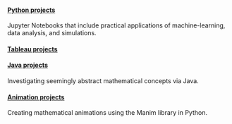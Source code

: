#### [Python projects](https://github.com/dodoturkoz/python-projects)

Jupyter Notebooks that include practical applications of machine-learning, data analysis, and simulations.

#### [Tableau projects]()

#### [Java projects](https://github.com/dodoturkoz/java-projects)

Investigating seemingly abstract mathematical concepts via Java.

#### [Animation projects](https://github.com/dodoturkoz/animations)

Creating mathematical animations using the Manim library in Python.

<!--
**dodoturkoz/dodoturkoz** is a ✨ _special_ ✨ repository because its `README.md` (this file) appears on your GitHub profile.

Here are some ideas to get you started:

- 🔭 I’m currently working on ...
- 🌱 I’m currently learning ...
- 👯 I’m looking to collaborate on ...
- 🤔 I’m looking for help with ...
- 💬 Ask me about ...
- 📫 How to reach me: ...
- 😄 Pronouns: ...
- ⚡ Fun fact: ...
-->
